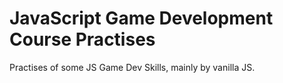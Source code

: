# JavaScript Game Development Course Practises

Practises of some JS Game Dev Skills, mainly by vanilla JS.